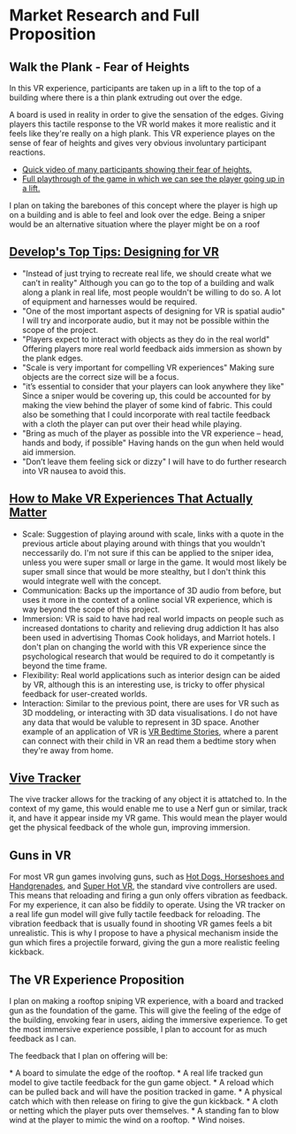 # Market Research and Full Proposition

## Walk the Plank - Fear of Heights
In this VR experience, participants are taken up in a lift to the top of a building where there is a thin plank extruding out over the edge.
<p>A board is used in reality in order to give the sensation of the edges.
Giving players this tactile response to the VR world makes it more realistic and it feels like they're really on a high plank.
This VR experience playes on the sense of fear of heights and gives very obvious involuntary participant reactions.</p>
<ul>
<li><a href = "https://www.youtube.com/watch?v=zhljsCx6Yiw">Quick video of many participants showing their fear of heights.</a></li>
<li><a href = "https://www.youtube.com/watch?v=zyNsoL-6JwI">Full playthrough of the game in which we can see the player going up in a lift.</a></li>
</ul>
<p>I plan on taking the barebones of this concept where the player is high up on a building and is able to feel and look over the edge. Being a sniper would be an alternative situation where the player might be on a roof</p>

## <a href = "http://www.develop-online.net/tutorials/develop-s-top-tips-designing-for-vr/0216407"> Develop's Top Tips: Designing for VR</a>
* "Instead of just trying to recreate real life, we should create what we can’t in reality"
Although you can go to the top of a building and walk along a plank in real life, most people wouldn't be willing to do so. A lot of equipment and harnesses would be required.
* "One of the most important aspects of designing for VR is spatial audio"
I will try and incorporate audio, but it may not be possible within the scope of the project.
* "Players expect to interact with objects as they do in the real world"
Offering players more real world feedback aids immersion as shown by the plank edges.
* "Scale is very important for compelling VR experiences"
Making sure objects are the correct size will be a focus.
* "it’s essential to consider that your players can look anywhere they like"
Since a sniper would be covering up, this could be accounted for by making the view behind the player of some kind of fabric. This could also be something that I could incorporate with real tactile feedback with a cloth the player can put over their head while playing.
* "Bring as much of the player as possible into the VR experience  – head, hands and body, if possible"
Having hands on the gun when held would aid immersion.
* "Don’t leave them feeling sick or dizzy"
I will have to do further research into VR nausea to avoid this.

## <a href = "https://singularityhub.com/2017/05/18/how-to-make-vr-experiences-that-actually-matter/">How to Make VR Experiences That Actually Matter</a>
* Scale: Suggestion of playing around with scale, links with a quote in the previous article about playing around with things that you wouldn't neccessarily do. I'm not sure if this can be applied to the sniper idea, unless you were super small or large in the game. It would most likely be super small since that would be more stealthy, but I don't think this would integrate well with the concept.
* Communication: Backs up the importance of 3D audio from before, but uses it more in the context of a online social VR experience, which is way beyond the scope of this project.
* Immersion: VR is said to have had real world impacts on people such as increased dontations to charity and relieving drug addiction It has also been used in advertising Thomas Cook holidays, and Marriot hotels. I don't plan on changing the world with this VR experience since the psychological research that would be required to do it competantly is beyond the time frame.
* Flexibility: Real world applications such as interior design can be aided by VR, although this is an interesting use, is tricky to offer physical feedback for user-created worlds.
* Interaction: Similar to the previous point, there are uses for VR such as 3D moddeling, or interacting with 3D data visualisations. I do not have any data that would be valuble to represent in 3D space. Another example of an application of VR is <a href = "https://www.unit9.com/project/samsung-bedtime-vr-stories/">VR Bedtime Stories</a>, where a parent can connect with their child in VR an read them a bedtime story when they're away from home.

## <a href = "https://www.vive.com/uk/vive-tracker/">Vive Tracker</a>
The vive tracker allows for the tracking of any object it is attatched to. In the context of my game, this would enable me to use a Nerf gun or similar, track it, and have it appear inside my VR game. This would mean the player would get the physical feedback of the whole gun, improving immersion.

## Guns in VR
For most VR gun games involving guns, such as <a href="http://store.steampowered.com/app/450540/Hot_Dogs_Horseshoes__Hand_Grenades/">Hot Dogs, Horseshoes and Handgrenades</a>, and <a href="http://store.steampowered.com/app/617830/SUPERHOT_VR/">Super Hot VR</a>, the standard vive controllers are used. This means that reloading and firing a gun only offers vibration as feedback. For my experience, it can also be fiddily to operate. Using the VR tracker on a real life gun model will give fully tactile feedback for reloading. The vibration feedback that is usually found in shooting VR games feels a bit unrealistic. This is why I propose to have a physical mechanism inside the gun which fires a projectile forward, giving the gun a more realistic feeling kickback.

## The VR Experience Proposition
I plan on making a rooftop sniping VR experience, with a board and tracked gun as the foundation of the game. This will give the feeling of the edge of the building, envoking fear in users, aiding the immersive experience. To get the most immersive experience possible, I plan to account for as much feedback as I can.
<p>The feedback that I plan on offering will be:</p>
* A board to simulate the edge of the rooftop.
* A real life tracked gun model to give tactile feedback for the gun game object.
* A reload which can be pulled back and will have the position tracked in game.
* A physical catch which with then release on firing to give the gun kickback.
* A cloth or netting which the player puts over themselves.
* A standing fan to blow wind at the player to mimic the wind on a rooftop.
* Wind noises.
